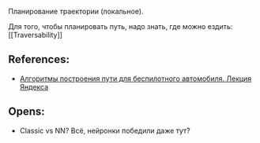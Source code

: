 Планирование траектории (локальное).

Для того, чтобы планировать путь, надо знать, где можно ездить: [[Traversability]]

## References:
- [Алгоритмы построения пути для беспилотного автомобиля. Лекция Яндекса](https://habr.com/ru/post/483018/)

## Opens:
- Classic vs NN? Всё, нейронки победили даже тут?


